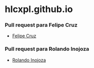 # hlcxpl.github.io

### Pull request para Felipe Cruz
- [Felipe Cruz](https://github.com/facbgnto/Portafolio/pull/5/commits/01d1c80d38bfaef9f129cdede1c9478563e35a6c)
### Pull request para Rolando Inojoza
- [Rolando Inojoza](https://github.com/Rolox87/DesafioFinalPortafolio/pull/1/commits/03ed5b169c4f75dcdaae3b815f502ec62fdddebc)